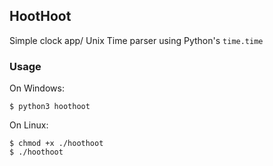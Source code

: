 
## HootHoot

Simple clock app/ Unix Time parser using Python's `time.time`

### Usage 

On Windows: 

``` console
$ python3 hoothoot
```

On Linux:

```console
$ chmod +x ./hoothoot
$ ./hoothoot
```


